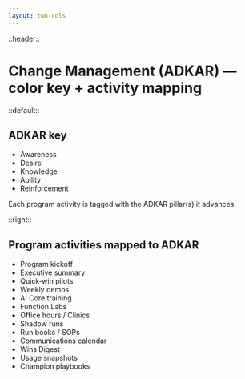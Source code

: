 ```yaml
---
layout: two-cols
---
```


::header::
# Change Management (ADKAR) — color key + activity mapping

::default::
## ADKAR key

<ul class="adkar-key">
  <li><span class="adkar-dot awareness"></span> Awareness</li>
  <li><span class="adkar-dot desire"></span> Desire</li>
  <li><span class="adkar-dot knowledge"></span> Knowledge</li>
  <li><span class="adkar-dot ability"></span> Ability</li>
  <li><span class="adkar-dot reinforcement"></span> Reinforcement</li>
</ul>

<div class="mt-4 text-sm text-gray-500">
  Each program activity is tagged with the ADKAR pillar(s) it advances.
</div>

::right::
## Program activities mapped to ADKAR

<ul class="adkar-list">
  <li>
    <span class="item">Program kickoff</span>
    <span class="adkar-dots">
      <span class="adkar-dot awareness" title="Awareness"></span>
      <span class="adkar-dot desire" title="Desire"></span>
    </span>
  </li>
  <li>
    <span class="item">Executive summary</span>
    <span class="adkar-dots">
      <span class="adkar-dot awareness" title="Awareness"></span>
    </span>
  </li>
  <li>
    <span class="item">Quick‑win pilots</span>
    <span class="adkar-dots">
      <span class="adkar-dot desire" title="Desire"></span>
      <span class="adkar-dot ability" title="Ability"></span>
    </span>
  </li>
  <li>
    <span class="item">Weekly demos</span>
    <span class="adkar-dots">
      <span class="adkar-dot desire" title="Desire"></span>
      <span class="adkar-dot awareness" title="Awareness"></span>
    </span>
  </li>
  <li>
    <span class="item">AI Core training</span>
    <span class="adkar-dots">
      <span class="adkar-dot knowledge" title="Knowledge"></span>
    </span>
  </li>
  <li>
    <span class="item">Function Labs</span>
    <span class="adkar-dots">
      <span class="adkar-dot knowledge" title="Knowledge"></span>
      <span class="adkar-dot ability" title="Ability"></span>
    </span>
  </li>
  <li>
    <span class="item">Office hours / Clinics</span>
    <span class="adkar-dots">
      <span class="adkar-dot ability" title="Ability"></span>
    </span>
  </li>
  <li>
    <span class="item">Shadow runs</span>
    <span class="adkar-dots">
      <span class="adkar-dot ability" title="Ability"></span>
    </span>
  </li>
  <li>
    <span class="item">Run books / SOPs</span>
    <span class="adkar-dots">
      <span class="adkar-dot ability" title="Ability"></span>
      <span class="adkar-dot reinforcement" title="Reinforcement"></span>
    </span>
  </li>
  <li>
    <span class="item">Communications calendar</span>
    <span class="adkar-dots">
      <span class="adkar-dot awareness" title="Awareness"></span>
      <span class="adkar-dot reinforcement" title="Reinforcement"></span>
    </span>
  </li>
  <li>
    <span class="item">Wins Digest</span>
    <span class="adkar-dots">
      <span class="adkar-dot reinforcement" title="Reinforcement"></span>
      <span class="adkar-dot desire" title="Desire"></span>
    </span>
  </li>
  <li>
    <span class="item">Usage snapshots</span>
    <span class="adkar-dots">
      <span class="adkar-dot reinforcement" title="Reinforcement"></span>
    </span>
  </li>
  <li>
    <span class="item">Champion playbooks</span>
    <span class="adkar-dots">
      <span class="adkar-dot reinforcement" title="Reinforcement"></span>
      <span class="adkar-dot knowledge" title="Knowledge"></span>
    </span>
  </li>
</ul>

